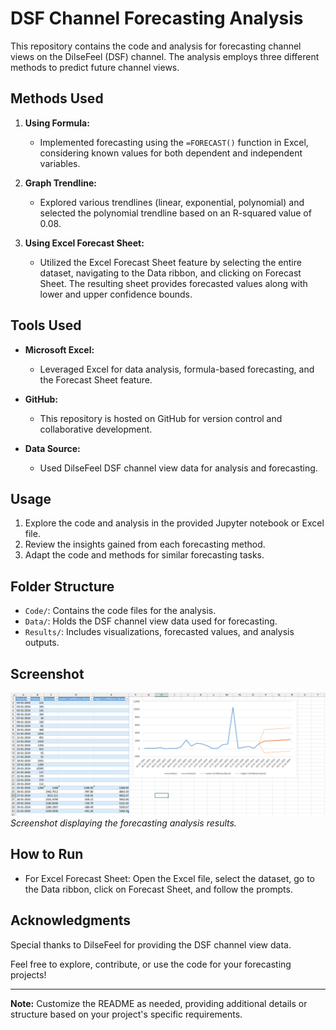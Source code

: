 # DSF Channel Forecasting Analysis

This repository contains the code and analysis for forecasting channel views on the DilseFeel (DSF) channel. The analysis employs three different methods to predict future channel views.

## Methods Used

1. **Using Formula:**
   - Implemented forecasting using the `=FORECAST()` function in Excel, considering known values for both dependent and independent variables.

2. **Graph Trendline:**
   - Explored various trendlines (linear, exponential, polynomial) and selected the polynomial trendline based on an R-squared value of 0.08.

3. **Using Excel Forecast Sheet:**
   - Utilized the Excel Forecast Sheet feature by selecting the entire dataset, navigating to the Data ribbon, and clicking on Forecast Sheet. The resulting sheet provides forecasted values along with lower and upper confidence bounds.

## Tools Used

- **Microsoft Excel:**
  - Leveraged Excel for data analysis, formula-based forecasting, and the Forecast Sheet feature.

- **GitHub:**
  - This repository is hosted on GitHub for version control and collaborative development.

- **Data Source:**
  - Used DilseFeel DSF channel view data for analysis and forecasting.

## Usage

1. Explore the code and analysis in the provided Jupyter notebook or Excel file.
2. Review the insights gained from each forecasting method.
3. Adapt the code and methods for similar forecasting tasks.

## Folder Structure

- `Code/`: Contains the code files for the analysis.
- `Data/`: Holds the DSF channel view data used for forecasting.
- `Results/`: Includes visualizations, forecasted values, and analysis outputs.

## Screenshot

![Forecasting Analysis](https://github.com/Vanshika3114/DSF-Forecasting/blob/main/Forecasting%20analysis.png)
*Screenshot displaying the forecasting analysis results.*

## How to Run

- For Excel Forecast Sheet: Open the Excel file, select the dataset, go to the Data ribbon, click on Forecast Sheet, and follow the prompts.

## Acknowledgments

Special thanks to DilseFeel for providing the DSF channel view data.

Feel free to explore, contribute, or use the code for your forecasting projects!

---

**Note:** Customize the README as needed, providing additional details or structure based on your project's specific requirements.
